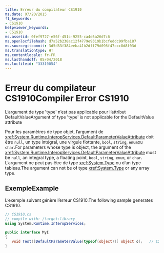 ```yaml
---
title: Erreur du compilateur CS1910
ms.date: 07/20/2015
f1_keywords:
- CS1910
helpviewer_keywords:
- CS1910
ms.assetid: 0fef9727-e56f-451c-9255-ca4e5a26d7c6
ms.openlocfilehash: d7a52b238ac12f4779e9319b1bcfeddc99fba187
ms.sourcegitcommit: 3d5d33f384eeba41b2dff79d096f47ccc8d8f03d
ms.translationtype: HT
ms.contentlocale: fr-FR
ms.lasthandoff: 05/04/2018
ms.locfileid: "33310054"
---
```

# <a name="compiler-error-cs1910"></a><span data-ttu-id="9e27d-102">Erreur du compilateur CS1910</span><span class="sxs-lookup"><span data-stu-id="9e27d-102">Compiler Error CS1910</span></span>
<span data-ttu-id="9e27d-103">L’argument de type 'type' n’est pas applicable pour l’attribut DefaultValue</span><span class="sxs-lookup"><span data-stu-id="9e27d-103">Argument of type 'type' is not applicable for the DefaultValue attribute</span></span>  
  
 <span data-ttu-id="9e27d-104">Pour les paramètres de type objet, l’argument de <xref:System.Runtime.InteropServices.DefaultParameterValueAttribute> doit être `null`, un type intégral, une virgule flottante, `bool`, `string`, `enum`ou `char`.</span><span class="sxs-lookup"><span data-stu-id="9e27d-104">For parameters whose type is object, the argument of the <xref:System.Runtime.InteropServices.DefaultParameterValueAttribute> must be `null`, an integral type, a floating point, `bool`, `string`, `enum`, or `char`.</span></span> <span data-ttu-id="9e27d-105">L’argument ne peut pas être de type <xref:System.Type> ou d’un type tableau.</span><span class="sxs-lookup"><span data-stu-id="9e27d-105">The argument can not be of type <xref:System.Type> or any array type.</span></span>  
  
## <a name="example"></a><span data-ttu-id="9e27d-106">Exemple</span><span class="sxs-lookup"><span data-stu-id="9e27d-106">Example</span></span>  
 <span data-ttu-id="9e27d-107">L’exemple suivant génère l’erreur CS1910.</span><span class="sxs-lookup"><span data-stu-id="9e27d-107">The following sample generates CS1910.</span></span>  
  
```csharp  
// CS1910.cs  
// compile with: /target:library  
using System.Runtime.InteropServices;  
  
public interface MyI  
{  
   void Test([DefaultParameterValue(typeof(object))] object o);   // CS1910  
}  
```
